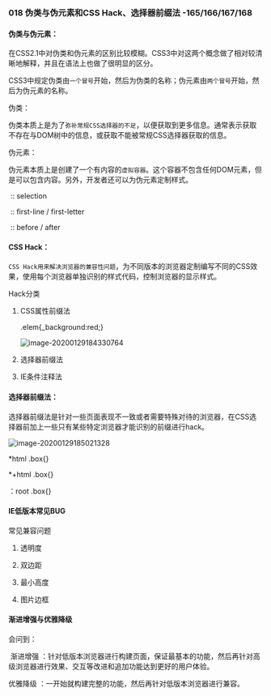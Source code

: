 ### 018 伪类与伪元素和CSS Hack、选择器前缀法 -165/166/167/168

#### 伪类与伪元素：

​	在CSS2.1中对伪类和伪元素的区别比较模糊。CSS3中对这两个概念做了相对较清晰地解释，并且在语法上也做了很明显的区分。

   CSS3中规定伪类由`一个冒号`开始，然后为伪类的名称；伪元素由`两个冒号`开始，然后为伪元素的名称。

伪类：

​	伪类本质上是为了`弥补常规CSS选择器的不足`，以便获取到更多信息。通常表示获取不存在与DOM树中的信息，或获取不能被常规CSS选择器获取的信息。

伪元素：

​	伪元素本质上是创建了一个有内容的`虚拟容器`。这个容器不包含任何DOM元素，但是可以包含内容。另外，开发者还可以为伪元素定制样式。

​	:: selection

​    :: first-line  /  first-letter

​    :: before   /   after 



#### CSS Hack：

`CSS Hack用来解决浏览器的兼容性问题`，为不同版本的浏览器定制编写不同的CSS效果，使用每个浏览器单独识别的样式代码，控制浏览器的显示样式。

Hack分类

1. CSS属性前缀法

   .elem{_background:red;}

   ![image-20200129184330764](C:\Users\dell\AppData\Roaming\Typora\typora-user-images\image-20200129184330764.png)

2. 选择器前缀法

3. IE条件注释法

   

#### 选择器前缀法：

选择器前缀法是针对一些页面表现不一致或者需要特殊对待的浏览器，在CSS选择器前加上一些只有某些特定浏览器才能识别的前缀进行hack。

![image-20200129185021328](C:\Users\dell\AppData\Roaming\Typora\typora-user-images\image-20200129185021328.png)

*html .box{}

*+html .box{}

：root .box{}



#### IE低版本常见BUG

常见兼容问题

1. 透明度

2. 双边距

3. 最小高度

4. 图片边框

   

####  渐进增强与优雅降级 

会问到：	

​	渐进增强 ：针对低版本浏览器进行构建页面，保证最基本的功能，然后再针对高级浏览器进行效果、交互等改进和追加功能达到更好的用户体验。

   优雅降级 ：一开始就构建完整的功能，然后再针对低版本浏览器进行兼容。

